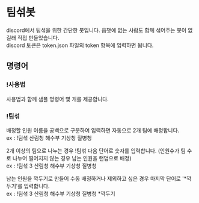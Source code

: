 # 팀섞봇
discord에서 팀섞을 위한 간단한 봇입니다. 음챗에 없는 사람도 함께 섞어주는 봇이 없길래 직접 만들었습니다.  
discord 토큰은 token.json 파일의 token 항목에 입력하면 됩니다.

## 명령어

### !사용법
사용법과 함께 샘플 명령어 몇 개를 제공합니다.

### !팀섞
배정할 인원 이름을 공백으로 구분하여 입력하면 자동으로 2개 팀에 배정합니다.  
ex : !팀섞 산림청 해수부 기상청 질병청

2개 이상의 팀으로 나누는 경우 !팀섞 다음 단어로 숫자를 입력합니다. (인원수가 팀 수로 나누어 떨어지지 않는 경우 남는 인원을 랜덤으로 배정)  
ex : !팀섞 3 산림청 해수부 기상청 질병청

남는 인원을 깍두기로 만들어 수동 배정하거나 제외하고 싶은 경우 마지막 단어로 '*깍두기'를 입력합니다.  
ex : !팀섞 3 산림청 해수부 기상청 질병청 *깍두기

